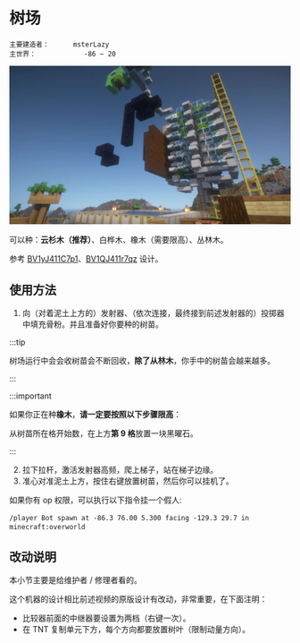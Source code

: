 # 树场

```
主要建造者：		msterLazy
主世界：			-86 ~ 20	
```

![](/img/place/树场.webp)

可以种：**云杉木（推荐）**、白桦木、橡木（需要限高）、丛林木。

参考 [BV1yJ411C7p1](https://www.bilibili.com/video/BV1yJ411C7p1)、[BV1QJ411r7qz](https://www.bilibili.com/video/BV1QJ411r7qz) 设计。

## 使用方法

1. 向（对着泥土上方的）发射器、（依次连接，最终接到前述发射器的）投掷器中填充骨粉。并且准备好你要种的树苗。

:::tip

树场运行中会会收树苗会不断回收，**除了从林木**，你手中的树苗会越来越多。

:::

:::important

如果你正在种**橡木**，**请一定要按照以下步骤限高**：

从树苗所在格开始数，在上方**第 9 格**放置一块黑曜石。

:::

2. 拉下拉杆，激活发射器高频，爬上梯子，站在梯子边缘。
3. 准心对准泥土上方，按住右键放置树苗，然后你可以挂机了。

如果你有 op 权限，可以执行以下指令挂一个假人:

```text title="挂假人指令"
/player Bot spawn at -86.3 76.00 5.300 facing -129.3 29.7 in minecraft:overworld
```

## 改动说明

本小节主要是给维护者 / 修理者看的。

这个机器的设计相比前述视频的原版设计有改动，非常重要，在下面注明：

- 比较器前面的中继器要设置为两档（右键一次）。
- 在 TNT 复制单元下方，每个方向都要放置树叶（限制动量方向）。